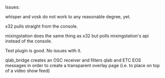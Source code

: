 Issues:

whisper and vosk do not work to any reasonable degree, yet.

x32 pulls straight from the console. 

mixingstation does the same thing as x32 but polls mixingstation's api instead of the console.

Test plugin is good. No issues with it.

qlab_bridge creates an OSC receiver and filters qlab and ETC EOS messages in order to create a transparent overlay page (i.e. to place on top of a video show feed)
